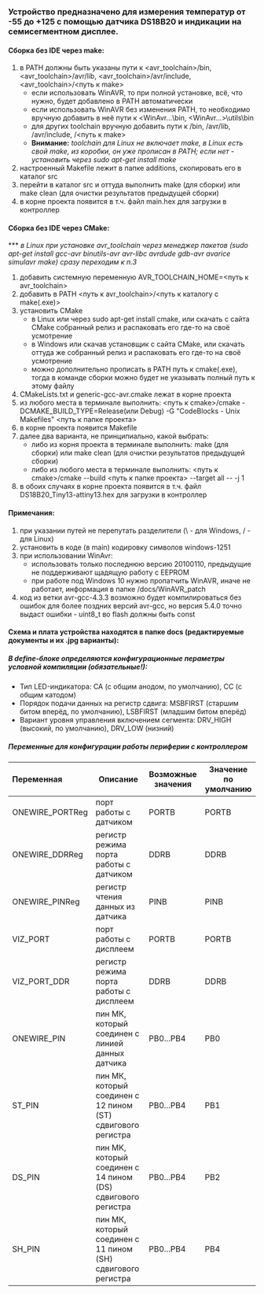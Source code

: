 ### Устройство предназначено для измерения температур от -55 до +125 с помощью датчика DS18B20 и индикации на семисегментном дисплее.
#### Сборка без IDE через make:
1. в PATH должны быть указаны пути к <avr_toolchain>/bin, <avr_toolchain>/avr/lib, <avr_toolchain>/avr/include, <avr_toolchain>/<путь к make>
    - если использовать WinAVR, то при полной установке, всё, что нужно, будет добавлено в PATH автоматически
    - если использовать WinAVR без изменения PATH, то необходимо вручную добавить в неё пути к <WinAvr...\bin, <WinAvr...>\utils\bin
    - для других toolchain вручную добавить пути к <toolchain>/bin, <toolchain>/avr/lib, <toolchain>/avr/include, <toolchain>/<путь к make>
    - **Внимание:** *toolchain для Linux не включает make, в Linux есть свой make, из коробки, он уже прописан в PATH; если нет - установить через sudo apt-get install make*
2. настроенный Makefile лежит в папке additions, скопировать его в каталог src
3. перейти в каталог src и оттуда выполнить make (для сборки) или make clean (для очистки результатов предыдущей сборки)
4. в корне проекта появится в т.ч. файл main.hex для загрузки в контроллер

#### Сборка без IDE  через CMake:
*** *в Linux при установке avr_toolchain через менеджер пакетов (sudo apt-get install gcc-avr binutils-avr avr-libc avrdude gdb-avr avarice simulavr make) сразу переходим к п.3*

1. добавить системную переменную AVR_TOOLCHAIN_HOME=<путь к avr_toolchain>
2. добавить в PATH <путь к avr_toolchain>/<путь к каталогу с make(.exe)>
3. установить CMake
    - в Linux или через sudo apt-get install cmake, или скачать с сайта CMake собранный релиз и распаковать его где-то на своё усмотрение
    - в Windows или скачав установщик с сайта CMake, или скачать оттуда же собранный релиз и распаковать его где-то на своё усмотрение
    - можно дополнительно прописать в PATH путь к cmake(.exe), тогда в команде сборки можно будет не указывать полный путь к этому файлу
4. CMakeLists.txt и generic-gcc-avr.cmake лежат в корне проекта
5. из любого места в терминале выполнить: <путь к cmake>/cmake -DCMAKE_BUILD_TYPE=Release(или Debug) -G "CodeBlocks - Unix Makefiles" <путь к папке проекта>
6. в корне проекта появится Makefile
7. далее два варианта, не принципиально, какой выбрать:
    - либо из корня проекта в терминале выполнить: make (для сборки) или make clean (для очистки результатов предыдущей сборки)
    - либо из любого места в терминале выполнить: <путь к cmake>/cmake --build <путь к папке проекта> --target all -- -j 1
8. в обоих случаях в корне проекта появится в т.ч. файл DS18B20_Tiny13-attiny13.hex для загрузки в контроллер

#### Примечания:
1. при указании путей не перепутать разделители (\ - для Windows, / - для Linux)
2. установить в коде (в main) кодировку символов windows-1251
3. при использовании WinAvr:
    - использовать только последнюю версию 20100110, предыдущие не поддерживают щадящую работу с EEPROM
    - при работе под Windows 10 нужно пропатчить WinAVR, иначе не работает, информация в папке /docs/WinAVR_patch
4. код из ветки avr-gcc-4.3.3 возможно будет компилироваться без ошибок для более поздних версий avr-gcc, но версия 5.4.0 точно выдаст ошибки - uint8_t во flash должны быть const

#### Схема и плата устройства находятся в папке docs (редактируемые документы и их .jpg варианты):

##### В define-блоке определяются конфигурационные пераметры условной компиляции (обязательные!):
- Тип LED-индикатора: CA (с общим анодом, по умолчанию), CC (с общим катодом)
- Порядок подачи данных на регистр сдвига: MSBFIRST (старшим битом вперёд, по умолчанию), LSBFIRST (младшим битом вперёд)
- Вариант уровня управления включением сегмента: DRV_HIGH (высокий, по умолчанию), DRV_LOW (низний) 

##### Переменные для конфигурации работы периферии с контроллером

|Переменная     |Описание                                                    |Возможные значения|Значение по умолчанию|
|:--------------|------------------------------------------------------------|------------------|---------------------|
|ONEWIRE_PORTReg|порт работы с датчиком                                      |PORTB             |PORTB                |
|ONEWIRE_DDRReg |регистр режима порта работы с датчиком                      |DDRB              |DDRB                 |
|ONEWIRE_PINReg |регистр чтения данных из датчика                            |PINB              |PINB                 |
|VIZ_PORT       |порт работы с дисплеем                                      |PORTB             |PORTB                |
|VIZ_PORT_DDR   |регистр режима порта работы с дисплеем                      |DDRB              |DDRB                 |
|ONEWIRE_PIN    |пин МК, который соединен с линией данных датчика            |PB0...PB4         |PB0                  |
|ST_PIN         |пин МК, который соединен с 12 пином (ST) сдвигового регистра|PB0...PB4         |PB1                  |
|DS_PIN         |пин MK, который соединен с 14 пином (DS) сдвигового регистра|PB0...PB4         |PB2                  |
|SH_PIN         |пин МК, который соединен с 11 пином (SH) сдвигового регистра|PB0...PB4         |PB4                  |
